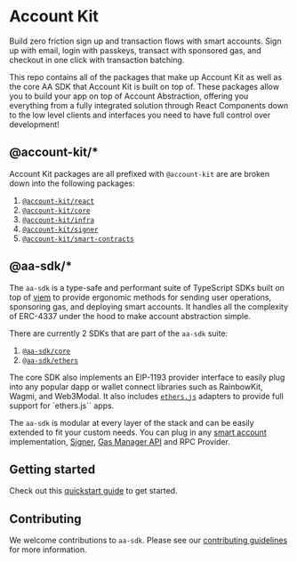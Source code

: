 # Account Kit
Build zero friction sign up and transaction flows with smart accounts. Sign up with email, login with passkeys, transact with sponsored gas, and checkout in one click with transaction batching.

This repo contains all of the packages that make up Account Kit as well as the core AA SDK that Account Kit is built on top of. These packages allow you to build your app on top of Account Abstraction, offering you everything from a fully integrated solution through React Components down to the low level clients and interfaces you need to have full control over development!

## @account-kit/*
Account Kit packages are all prefixed with `@account-kit` are are broken down into the following packages:
1. [`@account-kit/react`](https://github.com/alchemyplatform/aa-sdk/tree/main/account-kit/react)
1. [`@account-kit/core`](https://github.com/alchemyplatform/aa-sdk/tree/main/account-kit/core)
1. [`@account-kit/infra`](https://github.com/alchemyplatform/aa-sdk/tree/main/account-kit/infra)
1. [`@account-kit/signer`](https://github.com/alchemyplatform/aa-sdk/tree/main/account-kit/signer)
1. [`@account-kit/smart-contracts`](https://github.com/alchemyplatform/aa-sdk/tree/main/account-kit/smart-contracts)

## @aa-sdk/*
The `aa-sdk` is a type-safe and performant suite of TypeScript SDKs built on top of [viem](https://viem.sh/) to provide ergonomic methods for sending user operations, sponsoring gas, and deploying smart accounts. It handles all the complexity of ERC-4337 under the hood to make account abstraction simple.

There are currently 2 SDKs that are part of the `aa-sdk` suite:

1. [`@aa-sdk/core`](https://github.com/alchemyplatform/aa-sdk/tree/main/aa-sdk/core)
1. [`@aa-sdk/ethers`](https://github.com/alchemyplatform/aa-sdk/tree/main/aa-sdk/ethers)


The core SDK also implements an EIP-1193 provider interface to easily plug into any popular dapp or wallet connect libraries such as RainbowKit, Wagmi, and Web3Modal. It also includes [`ethers.js`](https://docs.ethers.org/v5/) adapters to provide full support for `ethers.js`` apps.

The `aa-sdk` is modular at every layer of the stack and can be easily extended to fit your custom needs. You can plug in any [smart account](https://accountkit.alchemy.com/smart-accounts/custom/using-your-own) implementation, [Signer](https://accountkit.alchemy.com/what-is-a-signer), [Gas Manager API](https://accountkit.alchemy.com/react/sponsor-gas) and RPC Provider.

## Getting started

Check out this [quickstart guide](https://accountkit.alchemy.com/react/quickstart) to get started.

## Contributing

We welcome contributions to `aa-sdk`. Please see our [contributing guidelines](CONTRIBUTING.md) for more information.
